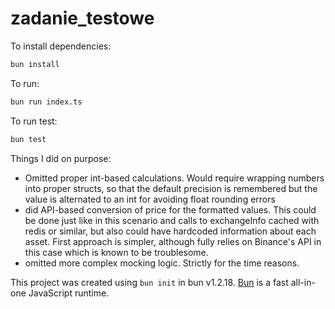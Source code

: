 # zadanie_testowe

To install dependencies:

```bash
bun install
```

To run:

```bash
bun run index.ts
```

To run test:
```bash
bun test
```

Things I did on purpose:
- Omitted proper int-based calculations. Would require wrapping numbers into proper structs, so that the default precision is remembered but the value is alternated to an int for avoiding float rounding errors
- did API-based conversion of price for the formatted values. This could be done just like in this scenario and calls to exchangeInfo cached with redis or similar, but also could have hardcoded information about each asset. First approach is simpler, although fully relies on Binance's API in this case which is known to be troublesome.
- omitted more complex mocking logic. Strictly for the time reasons.




This project was created using `bun init` in bun v1.2.18. [Bun](https://bun.sh) is a fast all-in-one JavaScript runtime.
